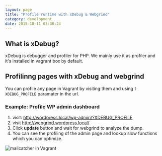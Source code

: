 ```yaml
---
layout: page
title: "Profile runtime with xDebug & Webgrind"
category: development
date: 2015-10-11 03:30:24
---
```


## What is xDebug?

xDebug is debugger and profiler for PHP. We mainly use it as profiler and it's installed in vagrant box by default.

## Profilinng pages with xDebug and webgrind
You can profile any page in Vagrant by visiting them and using `?XDEBUG_PROFILE` paramater in the url.

### Example: Profile WP admin dashboard
1. visit: http://wordpress.local/wp-admin/?XDEBUG_PROFILE
2. visit http://webgrind.wordpress.local/
3. Click **update** button and wait for webgrind to analyze the dump.
4. You can see the profiling of the admin page and lookup slow functions which you can optimize.

![mailcatcher in Vagrant]({{site.base_url}}/images/webgrind-example.png)